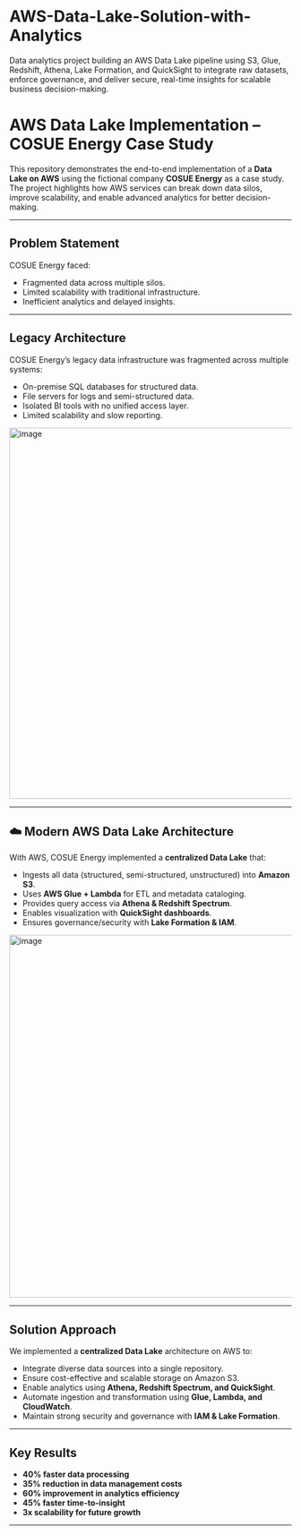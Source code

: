 # AWS-Data-Lake-Solution-with-Analytics
Data analytics project building an AWS Data Lake pipeline using S3, Glue, Redshift, Athena, Lake Formation, and QuickSight to integrate raw datasets, enforce governance, and deliver secure, real-time insights for scalable business decision-making.


# AWS Data Lake Implementation – COSUE Energy Case Study  

This repository demonstrates the end-to-end implementation of a **Data Lake on AWS** using the fictional company **COSUE Energy** as a case study.  
The project highlights how AWS services can break down data silos, improve scalability, and enable advanced analytics for better decision-making.  

---

## Problem Statement  
COSUE Energy faced:  
- Fragmented data across multiple silos.  
- Limited scalability with traditional infrastructure.  
- Inefficient analytics and delayed insights.  

---

## Legacy Architecture  
COSUE Energy’s legacy data infrastructure was fragmented across multiple systems:  
- On-premise SQL databases for structured data.  
- File servers for logs and semi-structured data.  
- Isolated BI tools with no unified access layer.  
- Limited scalability and slow reporting.  

<img width="1166" height="663" alt="image" src="https://github.com/user-attachments/assets/75e8ed5e-2a72-4ce8-921a-d53466a2599f" />


---

## ☁️ Modern AWS Data Lake Architecture  
With AWS, COSUE Energy implemented a **centralized Data Lake** that:  
- Ingests all data (structured, semi-structured, unstructured) into **Amazon S3**.  
- Uses **AWS Glue + Lambda** for ETL and metadata cataloging.  
- Provides query access via **Athena & Redshift Spectrum**.  
- Enables visualization with **QuickSight dashboards**.  
- Ensures governance/security with **Lake Formation & IAM**.  

<img width="1169" height="648" alt="image" src="https://github.com/user-attachments/assets/f14d89eb-a035-4ba1-8cb7-97fa156aee57" />

---

##  Solution Approach  
We implemented a **centralized Data Lake** architecture on AWS to:  
- Integrate diverse data sources into a single repository.  
- Ensure cost-effective and scalable storage on Amazon S3.  
- Enable analytics using **Athena, Redshift Spectrum, and QuickSight**.  
- Automate ingestion and transformation using **Glue, Lambda, and CloudWatch**.  
- Maintain strong security and governance with **IAM & Lake Formation**.  

---

##  Key Results  
-  **40% faster data processing**  
-  **35% reduction in data management costs**  
-  **60% improvement in analytics efficiency**  
-  **45% faster time-to-insight**  
-  **3x scalability for future growth**  

---

